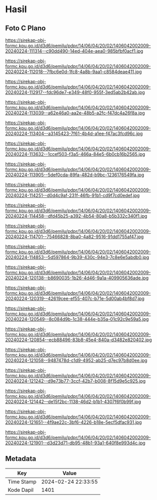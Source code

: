 # Hasil

## Foto C Plano

https://sirekap-obj-formc.kpu.go.id/d3d6/pemilu/pdpr/14/06/04/20/02/1406042002009-20240224-111314--c90dd490-14ed-404e-aea0-985bfbf0acf1.jpg

https://sirekap-obj-formc.kpu.go.id/d3d6/pemilu/pdpr/14/06/04/20/02/1406042002009-20240224-112018--7fbc6e0d-1fc8-4a8b-9aa1-c8584deae411.jpg

https://sirekap-obj-formc.kpu.go.id/d3d6/pemilu/pdpr/14/06/04/20/02/1406042002009-20240224-112917--fdc96de7-e349-48f0-955f-3ed5ab2b42ab.jpg

https://sirekap-obj-formc.kpu.go.id/d3d6/pemilu/pdpr/14/06/04/20/02/1406042002009-20240224-113039--a62e46a0-aa2e-48b5-a2fc-f47dc4a26f8a.jpg

https://sirekap-obj-formc.kpu.go.id/d3d6/pemilu/pdpr/14/06/04/20/02/1406042002009-20240224-113404--a3145423-7f61-4b4d-a1ee-f47ac3fcd96c.jpg

https://sirekap-obj-formc.kpu.go.id/d3d6/pemilu/pdpr/14/06/04/20/02/1406042002009-20240224-113632--1ccef503-f3a5-466a-84e5-6b0cb16b2565.jpg

https://sirekap-obj-formc.kpu.go.id/d3d6/pemilu/pdpr/14/06/04/20/02/1406042002009-20240224-113905--5def0cda-89fa-482d-b9bc-1236176549fa.jpg

https://sirekap-obj-formc.kpu.go.id/d3d6/pemilu/pdpr/14/06/04/20/02/1406042002009-20240224-114251--d0d4c9af-231f-46fb-91b1-cd9f7cd0edef.jpg

https://sirekap-obj-formc.kpu.go.id/d3d6/pemilu/pdpr/14/06/04/20/02/1406042002009-20240224-114458--dfd45b25-a392-4b54-80a8-b5b332c340f1.jpg

https://sirekap-obj-formc.kpu.go.id/d3d6/pemilu/pdpr/14/06/04/20/02/1406042002009-20240224-114701--75466828-8ba0-4a82-9516-91dd1755af47.jpg

https://sirekap-obj-formc.kpu.go.id/d3d6/pemilu/pdpr/14/06/04/20/02/1406042002009-20240224-114853--5d597864-9b39-430c-94e3-7c8e6e5abdb0.jpg

https://sirekap-obj-formc.kpu.go.id/d3d6/pemilu/pdpr/14/06/04/20/02/1406042002009-20240224-120138--b8690035-1b26-4d46-9a1a-409905636ade.jpg

https://sirekap-obj-formc.kpu.go.id/d3d6/pemilu/pdpr/14/06/04/20/02/1406042002009-20240224-120319--42619cee-ef55-407c-b71e-5d00ab4bf8d7.jpg

https://sirekap-obj-formc.kpu.go.id/d3d6/pemilu/pdpr/14/06/04/20/02/1406042002009-20240224-120549--8c084d9b-1c38-444e-b35a-01c92c9e59a5.jpg

https://sirekap-obj-formc.kpu.go.id/d3d6/pemilu/pdpr/14/06/04/20/02/1406042002009-20240224-120854--ecb88496-83b8-45e4-840a-d3482e820402.jpg

https://sirekap-obj-formc.kpu.go.id/d3d6/pemilu/pdpr/14/06/04/20/02/1406042002009-20240224-121058--9487478d-c1d9-4952-ab25-d7ec97b8d0ee.jpg

https://sirekap-obj-formc.kpu.go.id/d3d6/pemilu/pdpr/14/06/04/20/02/1406042002009-20240224-121242--d9e73b77-3ccf-42b7-b008-8f15d9e5c925.jpg

https://sirekap-obj-formc.kpu.go.id/d3d6/pemilu/pdpr/14/06/04/20/02/1406042002009-20240224-121442--de15f2bc-1138-46d2-b1b1-4307f6f0b99f.jpg

https://sirekap-obj-formc.kpu.go.id/d3d6/pemilu/pdpr/14/06/04/20/02/1406042002009-20240224-121651--4f9ae22c-3bf6-4226-b18e-5ecf5dfac931.jpg

https://sirekap-obj-formc.kpu.go.id/d3d6/pemilu/pdpr/14/06/04/20/02/1406042002009-20240224-121901--d3d23d71-db95-48b1-93a1-640f8e993d4c.jpg


## Metadata

| Key        | Value               |
| ---------- | ------------------- |
| Time Stamp | 2024-02-24 22:33:55 |
| Kode Dapil | 1401                |



